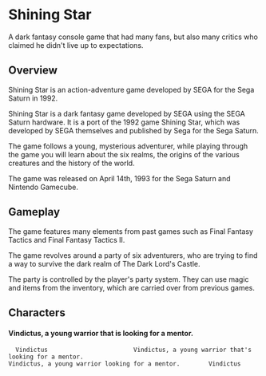 # Shining Star

A dark fantasy console game that had many fans, but also many critics who claimed he didn't live up to expectations.

## Overview

Shining Star is an action-adventure game developed by SEGA for the Sega Saturn in 1992.

Shining Star is a dark fantasy game developed by SEGA using the SEGA Saturn hardware. It is a port of the 1992 game Shining Star, which was developed by SEGA themselves and published by Sega for the Sega Saturn.

The game follows a young, mysterious adventurer, while playing through the game you will learn about the six realms, the origins of the various creatures and the history of the world.

The game was released on April 14th, 1993 for the Sega Saturn and Nintendo Gamecube.

## Gameplay

The game features many elements from past games such as Final Fantasy Tactics and Final Fantasy Tactics II.

The game revolves around a party of six adventurers, who are trying to find a way to survive the dark realm of The Dark Lord's Castle.

The party is controlled by the player's party system. They can use magic and items from the inventory, which are carried over from previous games.

## Characters

####     Vindictus, a young warrior that is looking for a mentor.  
      Vindictus                        Vindictus, a young warrior that's looking for a mentor.                                                                                             Vindictus, a young warrior looking for a mentor.        Vindictus